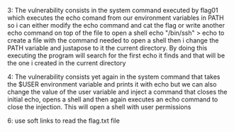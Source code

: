 3: The vulnerability consists in the system command executed by flag01 which executes the echo comand from our environment variables in PATH so i can either modify the echo command and cat the flag or write another echo command on top of the file to open a shell
echo "/bin/ssh" > echo to create a file with the command needed to open a shell
then i change the PATH variable and justapose to it the current directory. By doing this executing the program will search for the first echo it finds and that will be the one i created in the current directory


4: The vulnerability consists yet again in the system command that takes the $USER environment variable and prints it with echo but we can also change the value of the user variable and inject a command that closes the initial echo, opens a shell and then again executes an echo command to close the injection. This will open a shell with user permissions

6: use soft links to read the flag.txt file
